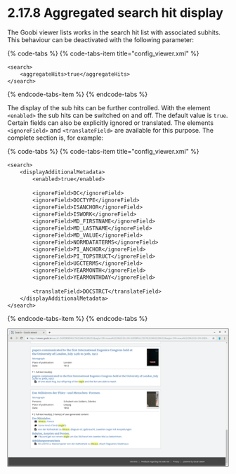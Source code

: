 # 2.17.8 Aggregated search hit display

The Goobi viewer lists works in the search hit list with associated subhits. This behaviour can be deactivated with the following parameter:

{% code-tabs %}
{% code-tabs-item title="config\_viewer.xml" %}
```markup
<search>
    <aggregateHits>true</aggregateHits>
</search>
```
{% endcode-tabs-item %}
{% endcode-tabs %}

The display of the sub hits can be further controlled. With the element `<enabled>` the sub hits can be switched on and off. The default value is `true`. Certain fields can also be explicitly ignored or translated. The elements `<ignoreField>` and `<translateField>` are available for this purpose. The complete section is, for example:

{% code-tabs %}
{% code-tabs-item title="config\_viewer.xml" %}
```markup
<search>
    <displayAdditionalMetadata>
        <enabled>true</enabled>
        
        <ignoreField>DC</ignoreField>
        <ignoreField>DOCTYPE</ignoreField>
        <ignoreField>ISANCHOR</ignoreField>
        <ignoreField>ISWORK</ignoreField>
        <ignoreField>MD_FIRSTNAME</ignoreField>
        <ignoreField>MD_LASTNAME</ignoreField>
        <ignoreField>MD_VALUE</ignoreField>
        <ignoreField>NORMDATATERMS</ignoreField>
        <ignoreField>PI_ANCHOR</ignoreField>
        <ignoreField>PI_TOPSTRUCT</ignoreField>
        <ignoreField>UGCTERMS</ignoreField>
        <ignoreField>YEARMONTH</ignoreField>
        <ignoreField>YEARMONTHDAY</ignoreField>

        <translateField>DOCSTRCT</translateField>
    </displayAdditionalMetadata>
</search>
```
{% endcode-tabs-item %}
{% endcode-tabs %}

![Aggregated search hit display](../../.gitbook/assets/2.17.8.png)

